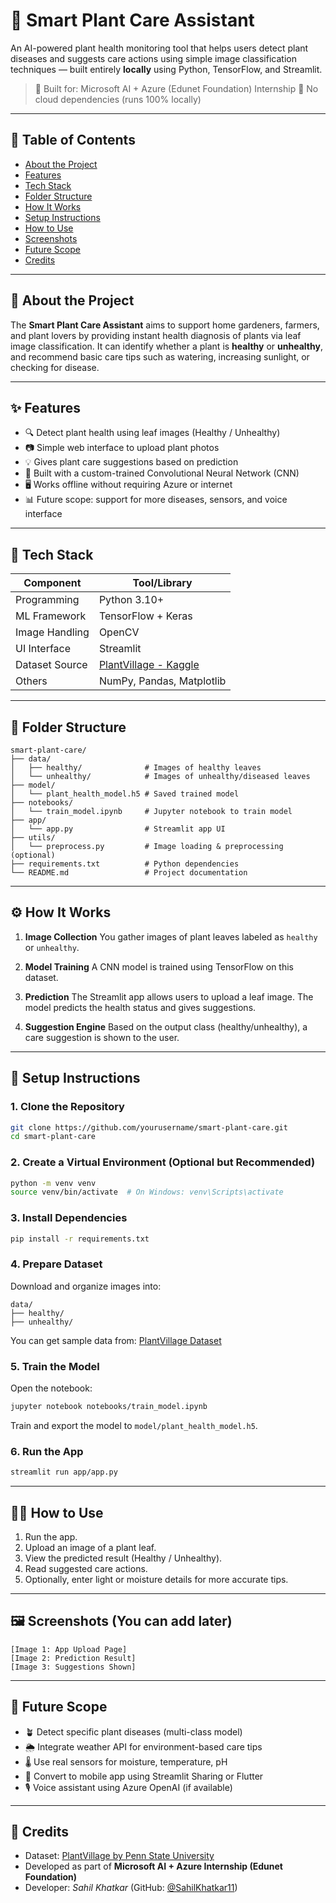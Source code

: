 # 🌱 Smart Plant Care Assistant

An AI-powered plant health monitoring tool that helps users detect plant diseases and suggests care actions using simple image classification techniques — built entirely **locally** using Python, TensorFlow, and Streamlit.

> 🔧 Built for: Microsoft AI + Azure (Edunet Foundation) Internship
> 🚫 No cloud dependencies (runs 100% locally)

---

## 📌 Table of Contents

* [About the Project](#about-the-project)
* [Features](#features)
* [Tech Stack](#tech-stack)
* [Folder Structure](#folder-structure)
* [How It Works](#how-it-works)
* [Setup Instructions](#setup-instructions)
* [How to Use](#how-to-use)
* [Screenshots](#screenshots)
* [Future Scope](#future-scope)
* [Credits](#credits)

---

## 🌿 About the Project

The **Smart Plant Care Assistant** aims to support home gardeners, farmers, and plant lovers by providing instant health diagnosis of plants via leaf image classification. It can identify whether a plant is **healthy** or **unhealthy**, and recommend basic care tips such as watering, increasing sunlight, or checking for disease.

---

## ✨ Features

* 🔍 Detect plant health using leaf images (Healthy / Unhealthy)
* 📷 Simple web interface to upload plant photos
* 💡 Gives plant care suggestions based on prediction
* 🧠 Built with a custom-trained Convolutional Neural Network (CNN)
* 🖥️ Works offline without requiring Azure or internet
* 📊 Future scope: support for more diseases, sensors, and voice interface

---

## 🧰 Tech Stack

| Component      | Tool/Library                                                                  |
| -------------- | ----------------------------------------------------------------------------- |
| Programming    | Python 3.10+                                                                  |
| ML Framework   | TensorFlow + Keras                                                            |
| Image Handling | OpenCV                                                                        |
| UI Interface   | Streamlit                                                                     |
| Dataset Source | [PlantVillage - Kaggle](https://www.kaggle.com/datasets/emmarex/plantdisease) |
| Others         | NumPy, Pandas, Matplotlib                                                     |

---

## 📁 Folder Structure

```
smart-plant-care/
├── data/
│   ├── healthy/              # Images of healthy leaves
│   └── unhealthy/            # Images of unhealthy/diseased leaves
├── model/
│   └── plant_health_model.h5 # Saved trained model
├── notebooks/
│   └── train_model.ipynb     # Jupyter notebook to train model
├── app/
│   └── app.py                # Streamlit app UI
├── utils/
│   └── preprocess.py         # Image loading & preprocessing (optional)
├── requirements.txt          # Python dependencies
└── README.md                 # Project documentation
```

---

## ⚙️ How It Works

1. **Image Collection**
   You gather images of plant leaves labeled as `healthy` or `unhealthy`.

2. **Model Training**
   A CNN model is trained using TensorFlow on this dataset.

3. **Prediction**
   The Streamlit app allows users to upload a leaf image. The model predicts the health status and gives suggestions.

4. **Suggestion Engine**
   Based on the output class (healthy/unhealthy), a care suggestion is shown to the user.

---

## 🧪 Setup Instructions

### 1. Clone the Repository

```bash
git clone https://github.com/yourusername/smart-plant-care.git
cd smart-plant-care
```

### 2. Create a Virtual Environment (Optional but Recommended)

```bash
python -m venv venv
source venv/bin/activate  # On Windows: venv\Scripts\activate
```

### 3. Install Dependencies

```bash
pip install -r requirements.txt
```

### 4. Prepare Dataset

Download and organize images into:

```
data/
├── healthy/
├── unhealthy/
```

You can get sample data from: [PlantVillage Dataset](https://www.kaggle.com/datasets/emmarex/plantdisease)

### 5. Train the Model

Open the notebook:

```bash
jupyter notebook notebooks/train_model.ipynb
```

Train and export the model to `model/plant_health_model.h5`.

### 6. Run the App

```bash
streamlit run app/app.py
```

---

## 🧑‍🌾 How to Use

1. Run the app.
2. Upload an image of a plant leaf.
3. View the predicted result (Healthy / Unhealthy).
4. Read suggested care actions.
5. Optionally, enter light or moisture details for more accurate tips.

---

## 🖼️ Screenshots (You can add later)

```
[Image 1: App Upload Page]
[Image 2: Prediction Result]
[Image 3: Suggestions Shown]
```

---

## 🚀 Future Scope

* 🪴 Detect specific plant diseases (multi-class model)
* 🌦️ Integrate weather API for environment-based care tips
* 🌡️ Use real sensors for moisture, temperature, pH
* 📱 Convert to mobile app using Streamlit Sharing or Flutter
* 🎙️ Voice assistant using Azure OpenAI (if available)

---

## 🙏 Credits

* Dataset: [PlantVillage by Penn State University](https://www.kaggle.com/datasets/emmarex/plantdisease)
* Developed as part of **Microsoft AI + Azure Internship (Edunet Foundation)**
* Developer: *Sahil Khatkar* (GitHub: [@SahilKhatkar11](https://github.com/SahilKhatkar11))
